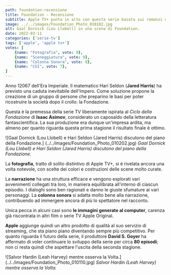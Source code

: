 ```yaml
---
path: foundation-recensione
title: Foundation - Recensione
subtitle: Apple TV+ punta in alto con questa serie basata sui romanzi di Isaac Asimov, un vero punto di riferimento per i romanzi di fantascienza.
image: ../../images/Foundation_Photo_010102.jpg
alt: Gaal Dornick (Lou Llobell) in una scena di Foundation.
date: 2022-03-11
categories: ['serie-tv']
tags: ['apple', 'apple tv+']
votes: [
	{name: "Fotografia", vote: 9},
	{name: "Sceneggiatura", vote: 9},
	{name: "Colonna Sonora", vote: 8},
	{name: "CGI", vote: 7},
]
---
```


Anno 12067 dell'Era Imperiale. Il matematico Hari Seldon (**Jared Harris**) ha previsto una caduta inevitabile dell'Impero. Come soluzione propone la creazione di un gruppo di persone che preparino le basi per poter ricostruire la società dopo il crollo: la Fondazione.

Questa è la premessa della serie TV liberamente ispirata al *Ciclo della Fondazione* di **Isaac Asimov**, considerato un caposaldo della letteratura fantascientifica. La sua produzione era dunque un'impresa ardita, ma almeno per quanto riguarda questa prima stagione il risultato finale è ottimo.

![Gaal Dornick (Lou Llobell) e Hari Seldon (Jared Harris) discutono del piano della Fondazione.] (../../images/Foundation_Photo_010202.jpg)
*Gaal Dornick (Lou Llobell) e Hari Seldon (Jared Harris) discutono del piano della Fondazione.*

La **fotografia**, tratto di solito distintivo di Apple TV+, si è rivelata ancora una volta notevole, con scelte dei colori e costruzioni delle scene molto curate.

La **narrazione** ha una struttura efficace e vengono esplorati vari avvenimenti collegati tra loro, in maniera equilibrata all'interno di ciascun episodio. I dialoghi sono ben ragionati e danno le giuste sfumature ai vari personaggi.
La **colonna sonora** si adatta molto bene alla narrazione, contribuendo ad immergere ancora di più lo spettatore nel racconto.

Unica pecca in alcuni casi sono **le immagini generate al computer**, carenza già riscontrata in altri film o serie TV Apple Original.

**Apple** aggiunge quindi un altro prodotto di qualità al suo servizio di streaming, che sta piano piano diventando sempre più competitivo.
Per quanto riguarda il futuro della serie, il produttore **David S. Goyer** ha affermato di voler continuare lo sviluppo della serie per circa **80 episodi**; non ci resta quindi che aspettare l'uscita della seconda stagione.

![Salvor Hardin (Leah Harvey) mentre osserva la Volta.] (../../images/Foundation_Photo_010110.jpg)
*Salvor Hardin (Leah Harvey) mentre osserva la Volta.*